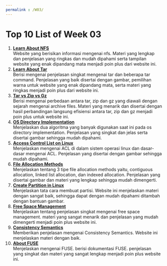 ```yaml
---
permalink : /W03/
---
```

# Top 10 List of Week 03

1. **[Learn About NFS](https://www.educba.com/nfs-in-linux/)**  
Website yang berisikan informasi mengenai nfs. Materi yang lengkap dan penjelasan yang ringkas
 dan mudah dipahami serta tampilan website yang enak dipandang mata menjadi poin plus dari website ini.
2. **[Learn About Tar](https://linuxhandbook.com/basic-tar-commands/)**  
 Berisi mengenai penjelasan singkat mengenai tar dan beberapa tar command. Penjelasan yang baik disertai dengan
gambar, pemilihan warna untuk website yang enak dipandang mata, serta materi yang ringkas menjadi poin plus
 dari website ini.
3. **[Tar vs Zip vs Gz](https://itsfoss.com/tar-vs-zip-vs-gz/)**  
Berisi mengenai perbedaan antara tar, zip dan gz yang diawali dengan sejarah mengenai archive files. Materi
 yang menarik dan disertai dengan hasil perbandingan langsung efisiensi antara tar, zip dan gz menjadi poin
 plus untuk website ini.
4. **[OS Directory Implementation](https://www.javatpoint.com/os-directory-implementation)**  
Menjelaskan dua algoritma yang banyak digunakan saat ini pada os directory implementation. Penjelasan yang
 singkat dan jelas serta disertai gambar sehingga mudah dipahami.
5. **[Access Control List on Linux](https://www.geeksforgeeks.org/access-control-listsacl-linux/)**  
Menjelaskan mengenai ACL di dalam sistem operasi linux dan dasar-dasar mengenai ACL. Penjelasan yang disertai
 dengan gambar sehingga mudah dipahami.
6. **[File Allocation Methods](https://www.geeksforgeeks.org/file-allocation-methods/)**  
Menjelaskan tentang 3 tipe file allocation methods yaitu, contiguous allocation, linked list allocation, dan indexed allocation. Penjelasan yang disertai gambar dan materi yang lengkap sehingga mudah dimengerti.
7. **[Create Partition in Linux](https://phoenixnap.com/kb/linux-create-partition)**  
Menjelaskan tata cara membuat partisi. Website ini menjelaskan materi dengan sangat baik, sehingga dapat dengan mudah dipahami ditambah dengan bantuan gambar.
8. **[Free Space Management](www.geeksforgeeks.org/free-space-management-in-operating-system/)**  
Menjelaskan tentang penjelasan singkat mengenai free space management. materi yang sangat menarik dan penjelasan yang mudah dimengerti menjadi poin plus website ini.
9. **[Consistency Semantics](https://www.geeksforgeeks.org/consistency-semantics-for-file-sharing/)**  
Memberikan penjelasan mengenai Consistency Semantics. Website ini menjelaskan materi dengan baik.
10. **[About FUSE](https://www.kernel.org/doc/html/latest/filesystems/fuse.html)**  
Menjelaskan mengenai FUSE. berisi dokumentasi FUSE. penjelasan yang singkat dan materi yang sangat lengkap menjadi poin plus website ini.
